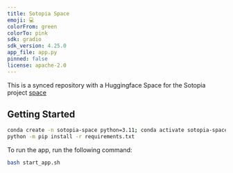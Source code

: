```yaml
---
title: Sotopia Space
emoji: 💻
colorFrom: green
colorTo: pink
sdk: gradio
sdk_version: 4.25.0
app_file: app.py
pinned: false
license: apache-2.0
---
```


This is a synced repository with a Huggingface Space for the Sotopia project [space](https://huggingface.co/spaces/wdplx/Sotopia-demo)

## Getting Started

```bash
conda create -n sotopia-space python=3.11; conda activate sotopia-space
python -m pip install -r requirements.txt
```

To run the app, run the following command:

```bash
bash start_app.sh
```
